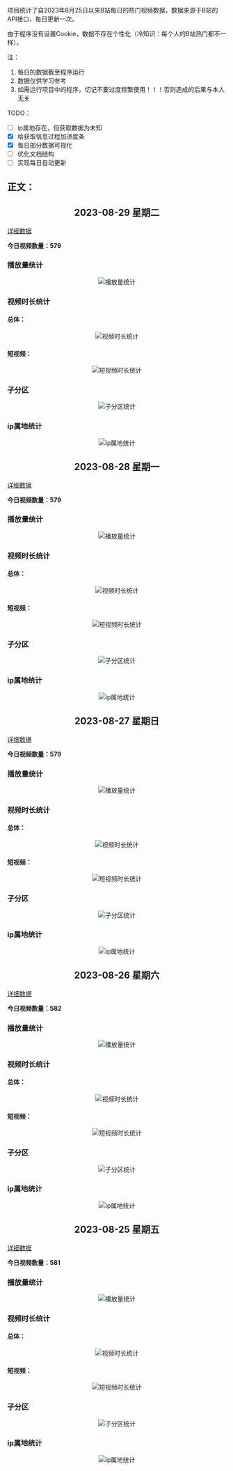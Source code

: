 项目统计了自2023年8月25日以来B站每日的热门视频数据，数据来源于B站的API接口，每日更新一次。

由于程序没有设置Cookie，数据不存在个性化（冷知识：每个人的B站热门都不一样）。

注：
1. 每日的数据截至程序运行
2. 数据仅供学习参考
3. 如需运行项目中的程序，切记不要过度频繁使用！！！否则造成的后果与本人无关

TODO：
- [ ] ip属地存在，但获取数据为未知
- [x] 给获取信息过程加进度条
- [x] 每日部分数据可视化
- [ ] 优化文档结构
- [ ] 实现每日自动更新

## 正文：

<h2 align="center">2023-08-29 星期二</h2>

[详细数据](dailyData/2023/08/29/detail.md)

**今日视频数量：579**

### 播放量统计
<p align="center">
    <img src="./dailyData/2023/08/29/views.png" alt="播放量统计">
</p>

### 视频时长统计
#### 总体：
<p align="center">
    <img src="./dailyData/2023/08/29/duration.png" alt="视频时长统计">
</p>

#### 短视频：
<p align="center">
    <img src="./dailyData/2023/08/29/duraShort.png" alt="短视频时长统计">
</p>

### 子分区
<p align="center">
    <img src="./dailyData/2023/08/29/section.png" alt="子分区统计">
</p>

### ip属地统计
<p align="center">
    <img src="./dailyData/2023/08/29/ip.png" alt="ip属地统计">
</p>


<h2 align="center">2023-08-28 星期一</h2>

[详细数据](dailyData/2023/08/27/detail.md)

**今日视频数量：579**

### 播放量统计
<p align="center">
    <img src="./dailyData/2023/08/28/views.png" alt="播放量统计">
</p>

### 视频时长统计
#### 总体：
<p align="center">
    <img src="./dailyData/2023/08/28/duration.png" alt="视频时长统计">
</p>

#### 短视频：
<p align="center">
    <img src="./dailyData/2023/08/28/duraShort.png" alt="短视频时长统计">
</p>

### 子分区
<p align="center">
    <img src="./dailyData/2023/08/28/section.png" alt="子分区统计">
</p>

### ip属地统计
<p align="center">
    <img src="./dailyData/2023/08/28/ip.png" alt="ip属地统计">
</p>

<h2 align=center>2023-08-27 星期日</h2>

[详细数据](dailyData/2023/08/27/detail.md)

**今日视频数量：579**

### 播放量统计
<p align="center">
    <img src="./dailyData/2023/08/27/views.png" alt="播放量统计">
</p>

### 视频时长统计
#### 总体：
<p align="center">
    <img src="./dailyData/2023/08/27/duration.png" alt="视频时长统计">
</p>

#### 短视频：
<p align="center">
    <img src="./dailyData/2023/08/27/duraShort.png" alt="短视频时长统计">
</p>

### 子分区
<p align="center">
    <img src="./dailyData/2023/08/27/section.png" alt="子分区统计">
</p>

### ip属地统计
<p align="center">
    <img src="./dailyData/2023/08/27/ip.png" alt="ip属地统计">
</p>

<h2 align=center>2023-08-26 星期六</h2>

[详细数据](dailyData/2023/08/26/detail.md)

**今日视频数量：582**

### 播放量统计
<p align="center">
    <img src="./dailyData/2023/08/26/views.png" alt="播放量统计">
</p>

### 视频时长统计
#### 总体：
<p align="center">
    <img src="./dailyData/2023/08/26/duration.png" alt="视频时长统计">
</p>

#### 短视频：
<p align="center">
    <img src="./dailyData/2023/08/26/duraShort.png" alt="短视频时长统计">
</p>

### 子分区
<p align="center">
    <img src="./dailyData/2023/08/26/section.png" alt="子分区统计">
</p>

### ip属地统计
<p align="center">
    <img src="./dailyData/2023/08/26/ip.png" alt="ip属地统计">
</p>

<h2 align=center>2023-08-25 星期五</h2>

[详细数据](dailyData/2023/08/25/detail.md)

**今日视频数量：581**

### 播放量统计
<p align="center">
    <img src="./dailyData/2023/08/25/views.png" alt="播放量统计">
</p>

### 视频时长统计
#### 总体：
<p align="center">
    <img src="./dailyData/2023/08/25/duration.png" alt="视频时长统计">
</p>

#### 短视频：
<p align="center">
    <img src="./dailyData/2023/08/25/duraShort.png" alt="短视频时长统计">
</p>

### 子分区
<p align="center">
    <img src="./dailyData/2023/08/25/section.png" alt="子分区统计">
</p>

### ip属地统计
<p align="center">
    <img src="./dailyData/2023/08/25/ip.png" alt="ip属地统计">
</p>